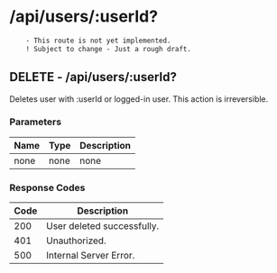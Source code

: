 # /api/users/:userId?
```diff
    - This route is not yet implemented.
    ! Subject to change - Just a rough draft.
```

## DELETE - /api/users/:userId?
Deletes user with :userId or logged-in user. This action is irreversible.

### Parameters
| Name | Type | Description |
|------|------|-------------|
| none | none | none        |

### Response Codes
| Code | Description                |
|------|----------------------------|
| 200  | User deleted successfully. |
| 401  | Unauthorized.              |
| 500  | Internal Server Error.     |


